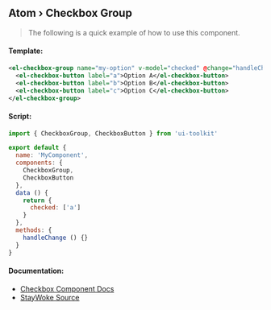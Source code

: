 Atom › Checkbox Group
---

> The following is a quick example of how to use this component.


#### Template:

```xml
<el-checkbox-group name="my-option" v-model="checked" @change="handleChange">
  <el-checkbox-button label="a">Option A</el-checkbox-button>
  <el-checkbox-button label="b">Option B</el-checkbox-button>
  <el-checkbox-button label="c">Option C</el-checkbox-button>
</el-checkbox-group>
```


#### Script:

```js
import { CheckboxGroup, CheckboxButton } from 'ui-toolkit'

export default {
  name: 'MyComponent',
  components: {
    CheckboxGroup,
    CheckboxButton
  },
  data () {
    return {
      checked: ['a']
    }
  },
  methods: {
    handleChange () {}
  }
}
```


#### Documentation:

* [Checkbox Component Docs](http://element.eleme.io/#/en-US/component/checkbox)
* [StayWoke Source](https://github.com/staywoke/ui-toolkit/tree/master/src/components/atoms/checkbox-group)
